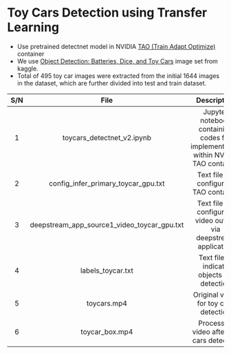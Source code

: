 # Toy Cars Detection using Transfer Learning
* Use pretrained detectnet model in NVIDIA [TAO (Train Adapt Optimize)](https://catalog.ngc.nvidia.com/orgs/nvidia/teams/tao/containers/tao-toolkit-tf) container
* We use [Object Detection: Batteries, Dice, and Toy Cars](https://www.kaggle.com/datasets/markcsizmadia/object-detection-batteries-dices-and-toy-cars) image set from kaggle.
* Total of 495 toy car images were extracted from the initial 1644 images in the dataset, which are further divided into test and train dataset.

| S/N | File | Description |
| :---: | :---: | :---: |
| 1 | toycars_detectnet_v2.ipynb | Jupyter notebook containing codes for implementation within NVIDIA TAO container |
| 2 | config_infer_primary_toycar_gpu.txt | Text file for configuring TAO container |
| 3 | deepstream_app_source1_video_toycar_gpu.txt | Text file for configuring video output via deepstream application |
| 4 | labels_toycar.txt | Text file to indicate objects for detection |
| 5 | toycars.mp4 | Original video for toy cars detection |
| 6 | toycar_box.mp4 | Processed video after toy cars detection |

